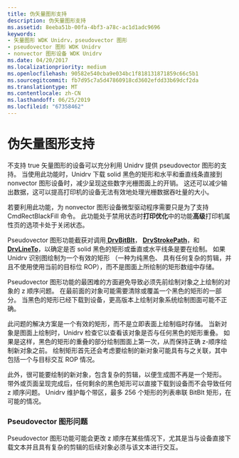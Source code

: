 ```yaml
---
title: 伪矢量图形支持
description: 伪矢量图形支持
ms.assetid: 8eeba51b-00fa-4bf3-a78c-ac1d1adc9696
keywords:
- 矢量图形 WDK Unidrv，pseudovector 图形
- pseudovector 图形 WDK Unidrv
- nonvector 图形设备 WDK Unidrv
ms.date: 04/20/2017
ms.localizationpriority: medium
ms.openlocfilehash: 90582e540cba9e034bc1f818131871859c66c5b1
ms.sourcegitcommit: fb7d95c7a5d47860918cd3602efdd33b69dcf2da
ms.translationtype: MT
ms.contentlocale: zh-CN
ms.lasthandoff: 06/25/2019
ms.locfileid: "67358462"
---
```

# <a name="pseudo-vector-graphics-support"></a>伪矢量图形支持





不支持 true 矢量图形的设备可以充分利用 Unidrv 提供 pseudovector 图形的支持。 当使用此功能时，Unidrv 下载 solid 黑色的矩形和水平和垂直线条直接到 nonvector 图形设备时，减少呈现这些数字光栅图面上的开销。 这还可以减少输出数据，这可以提高打印机的设备无法有效地处理光栅数据吞吐量的大小。

若要利用此功能，为 nonvector 图形设备微型驱动程序需要只是为了支持 CmdRectBlackFill 命令。 此功能处于禁用状态时**打印优化**中的功能**高级**打印机属性页的选项卡处于关闭状态。

Pseudovector 图形功能截获对调用[ **DrvBitBlt**](https://docs.microsoft.com/windows/desktop/api/winddi/nf-winddi-drvbitblt)， [ **DrvStrokePath**](https://docs.microsoft.com/windows/desktop/api/winddi/nf-winddi-drvstrokepath)，和[ **DrvLineTo**](https://docs.microsoft.com/windows/desktop/api/winddi/nf-winddi-drvlineto)，以确定是否 solid 黑色的矩形或垂直或水平线条是要在绘制。 如果 Unidrv 识别图绘制为一个有效的矩形 （一种为纯黑色、 具有任何复杂的剪辑，并且不使用使用当前的目标位 ROP），而不是图面上所绘制的矩形数组中存储。

Pseudovector 图形功能的最困难的方面避免导致必须先前绘制对象之上绘制的对象的 z 顺序问题。 在最前面的对象可能需要清除或覆盖一个黑色的矩形的一部分。 当黑色的矩形已经下载到设备，更高版本上绘制对象系统绘制图面可能不正确。

此问题的解决方案是一个有效的矩形，而不是立即表面上绘制临时存储。 当新对象是图面上绘制时，Unidrv 检查它以查看该对象是否与任何黑色的矩形重叠。 如果是这样，黑色的矩形的重叠的部分绘制图面上第一次，从而保持正确 z-顺序绘制新对象之前。 绘制矩形首先还会考虑要绘制的新对象可能具有与之关联，其中包括一个与目标交互 ROP 情况。

此外，很可能要绘制的新对象，包含复杂的剪辑，以便生成图不再是一个矩形。 带外或页面呈现完成后，任何剩余的黑色矩形可以直接下载到设备而不会导致任何 z 顺序问题。 Unidrv 维护每个带区，最多 256 个矩形的列表串联 BitBlt 矩形，在可能的情况。

### <a name="pseudovector-graphics-issues"></a>Pseudovector 图形问题

Pseudovector 图形功能可能会更改 z 顺序在某些情况下，尤其是当与设备直接下载文本并且具有复杂的剪辑的后续对象必须与该文本进行交互。

 

 




